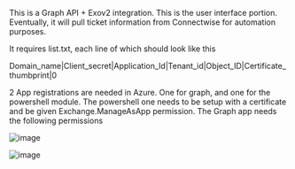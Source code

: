 This is a Graph API + Exov2 integration. This is the user interface portion. Eventually, it will pull ticket information from Connectwise for automation purposes. 

It requires list.txt, each line of which should look like this

Domain_name|Client_secret|Application_Id|Tenant_id|Object_ID|Certificate_thumbprint|0

2 App registrations are needed in Azure. One for graph, and one for the powershell module. The powershell one needs to be setup with a certificate and be given Exchange.ManageAsApp permission. The Graph app needs the following permissions

![image](https://github.com/niartemev/365Integration/assets/118090664/5f39c757-8bef-4933-a645-2793512eac5c)



![image](https://github.com/niartemev/365Integration/assets/118090664/0fb15dd1-49db-4aa4-b602-4aa2aa80ff0d)
